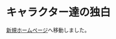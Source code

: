 # キャラクター達の独白

[新規ホームページ](https://hoshikagegmsupport.readthedocs.io/ja/latest/CharactersMonologue/)へ移動しました。
